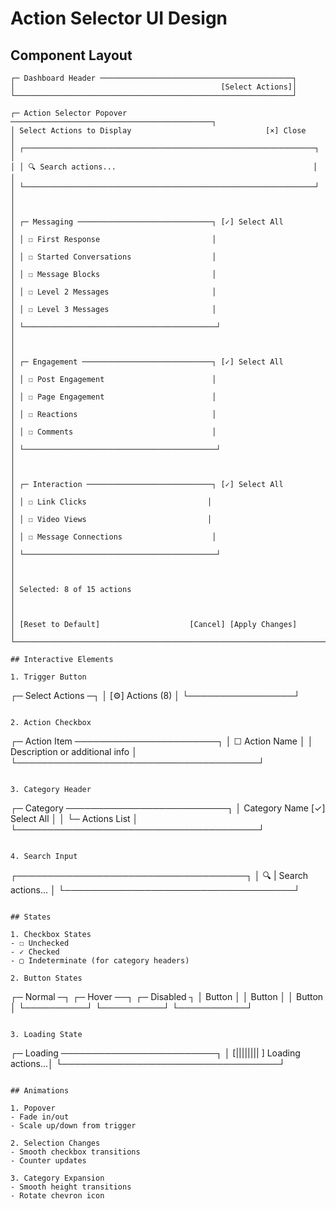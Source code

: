 # Action Selector UI Design

## Component Layout

```
┌─ Dashboard Header ───────────────────────────────────────────┐
│                                              [Select Actions]│
└──────────────────────────────────────────────────────────────┘

┌─ Action Selector Popover ─────────────────────────────────────────────┐
│ Select Actions to Display                              [×] Close       │
│ ┌─────────────────────────────────────────────────────────────────┐   │
│ │ 🔍 Search actions...                                            │   │
│ └─────────────────────────────────────────────────────────────────┘   │
│                                                                       │
│ ┌─ Messaging ──────────────────────────────┐ [✓] Select All         │
│ │ ☐ First Response                         │                         │
│ │ ☐ Started Conversations                  │                         │
│ │ ☐ Message Blocks                         │                         │
│ │ ☐ Level 2 Messages                       │                         │
│ │ ☐ Level 3 Messages                       │                         │
│ └───────────────────────────────────────────┘                         │
│                                                                       │
│ ┌─ Engagement ─────────────────────────────┐ [✓] Select All         │
│ │ ☐ Post Engagement                        │                         │
│ │ ☐ Page Engagement                        │                         │
│ │ ☐ Reactions                              │                         │
│ │ ☐ Comments                               │                         │
│ └───────────────────────────────────────────┘                         │
│                                                                       │
│ ┌─ Interaction ────────────────────────────┐ [✓] Select All         │
│ │ ☐ Link Clicks                           │                         │
│ │ ☐ Video Views                           │                         │
│ │ ☐ Message Connections                    │                         │
│ └───────────────────────────────────────────┘                         │
│                                                                       │
│ Selected: 8 of 15 actions                                            │
│                                                                       │
│ [Reset to Default]                    [Cancel] [Apply Changes]        │
└───────────────────────────────────────────────────────────────────────┘

## Interactive Elements

1. Trigger Button
   ```
   ┌─ Select Actions ─┐
   │ [⚙️] Actions (8) │
   └─────────────────┘
   ```

2. Action Checkbox
   ```
   ┌─ Action Item ───────────────────────┐
   │ ☐ Action Name                       │
   │    Description or additional info    │
   └───────────────────────────────────────┘
   ```

3. Category Header
   ```
   ┌─ Category ──────────────────────────┐
   │ Category Name       [✓] Select All  │
   │ └─ Actions List                     │
   └───────────────────────────────────────┘
   ```

4. Search Input
   ```
   ┌─────────────────────────────────────┐
   │ 🔍 | Search actions...              │
   └─────────────────────────────────────┘
   ```

## States

1. Checkbox States
   - ☐ Unchecked
   - ✓ Checked
   - ▢ Indeterminate (for category headers)

2. Button States
   ```
   ┌─ Normal ─┐ ┌─ Hover ──┐ ┌─ Disabled ┐
   │  Button  │ │  Button  │ │  Button   │
   └──────────┘ └──────────┘ └───────────┘
   ```

3. Loading State
   ```
   ┌─ Loading ─────────────────────────┐
   │ [||||||||     ] Loading actions...│
   └───────────────────────────────────┘
   ```

## Animations

1. Popover
   - Fade in/out
   - Scale up/down from trigger

2. Selection Changes
   - Smooth checkbox transitions
   - Counter updates

3. Category Expansion
   - Smooth height transitions
   - Rotate chevron icon